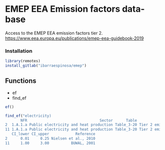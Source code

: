 
<!-- README.md is generated from README.Rmd. Please edit that file -->

<!-- date: "11 de Mayo de 2020" -->

# EMEP EEA Emission factors data-base

Access to the EMEP EEA emission factors tier 2.
<https://www.eea.europa.eu/publications/emep-eea-guidebook-2019>

### Installation

``` r
library(remotes) 
install_gitlab("ibarraespinosa/emep")
```

## Functions

  - ef
  - find\_ef

<!-- end list -->

``` r
ef()
```

``` r
find_ef("electricity)
       NFR                                 Sector      Table                   Type                                   Technology        Fuel Abatement Region Pollutant Value  Unit
2  1.A.1.a Public electricity and heat production Table_3-20 Tier 2 emission factor Stationary reciprocating Engines - gas-fired Natural gas             <NA>        Cr  0.05 mg/GJ
11 1.A.1.a Public electricity and heat production Table_3-20 Tier 2 emission factor Stationary reciprocating Engines - gas-fired Natural gas             <NA>       TSP     2  g/GJ
   CI_lower CI_upper            Reference
2      0.01     0.25 Nielsen et al., 2010
11     1.00     3.00          BUWAL, 2001
```
